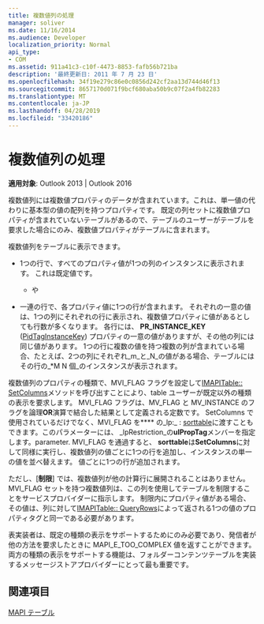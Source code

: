 ```yaml
---
title: 複数値列の処理
manager: soliver
ms.date: 11/16/2014
ms.audience: Developer
localization_priority: Normal
api_type:
- COM
ms.assetid: 911a41c3-c10f-4473-8853-fafb56b721ba
description: '最終更新日: 2011 年 7 月 23 日'
ms.openlocfilehash: 34f19e279c86e0c0856d242cf2aa13d744d46f13
ms.sourcegitcommit: 8657170d071f9bcf680aba50b9c07f2a4fb82283
ms.translationtype: MT
ms.contentlocale: ja-JP
ms.lasthandoff: 04/28/2019
ms.locfileid: "33420186"
---
```

# <a name="working-with-multivalued-columns"></a>複数値列の処理

  
  
**適用対象**: Outlook 2013 | Outlook 2016 
  
複数値列には複数値プロパティのデータが含まれています。これは、単一値の代わりに基本型の値の配列を持つプロパティです。 既定の列セットに複数値プロパティが含まれていないテーブルがあるので、テーブルのユーザーがテーブルを要求した場合にのみ、複数値プロパティがテーブルに含まれます。 
  
複数値列をテーブルに表示できます。
  
- 1つの行で、すべてのプロパティ値が1つの列のインスタンスに表示されます。 これは既定値です。
    
    - や
    
- 一連の行で、各プロパティ値に1つの行が含まれます。 それぞれの一意の値は、1つの列にそれぞれの行に表示され、複数値プロパティに値があるとしても行数が多くなります。 各行には、 **PR_INSTANCE_KEY** ([PidTagInstanceKey](pidtaginstancekey-canonical-property.md)) プロパティの一意の値がありますが、その他の列には同じ値があります。 1つの行に複数の値を持つ複数の列が含まれている場合、たとえば、2つの列にそれぞれ_m_と_N_の値がある場合、テーブルにはその行の_\*M N 個_のインスタンスが表示されます。 
    
複数値列のプロパティの種類で、MVI_FLAG フラグを設定して[IMAPITable:: SetColumns](imapitable-setcolumns.md)メソッドを呼び出すことにより、table ユーザーが既定以外の種類の表示を要求します。 MVI_FLAG フラグは、MV_FLAG と MV_INSTANCE のフラグを論理**OR**演算で結合した結果として定義される定数です。 SetColumns で使用されているだけでなく、MVI_FLAG [](imapitable-restrict.md)を**** の_lp:_ : [sorttable](imapitable-sorttable.md)に渡すこともできます。このパラメーターには、 _lpRestriction_の**ulPropTag**メンバーを指定します。parameter. MVI_FLAG を通過すると、 **sorttable**は**SetColumns**に対して同様に実行し、複数値列の値ごとに1つの行を追加し、インスタンスの単一の値を並べ替えます。 値ごとに1つの行が追加されます。 
  
 ただし、[**制限**] では、複数値列が他の計算行に展開されることはありません。 MVI_FLAG セットを持つ複数値列は、この列を使用してテーブルを制限することをサービスプロバイダーに指示します。 制限内にプロパティ値がある場合、その値は、列に対して[IMAPITable:: QueryRows](imapitable-queryrows.md)によって返される1つの値のプロパティタグと同一である必要があります。 
  
表実装者は、既定の種類の表示をサポートするためにのみ必要であり、発信者が他の方法を要求したときに MAPI_E_TOO_COMPLEX 値を返すことができます。 両方の種類の表示をサポートする機能は、フォルダーコンテンツテーブルを実装するメッセージストアプロバイダーにとって最も重要です。 
  
## <a name="see-also"></a>関連項目



[MAPI テーブル](mapi-tables.md)

